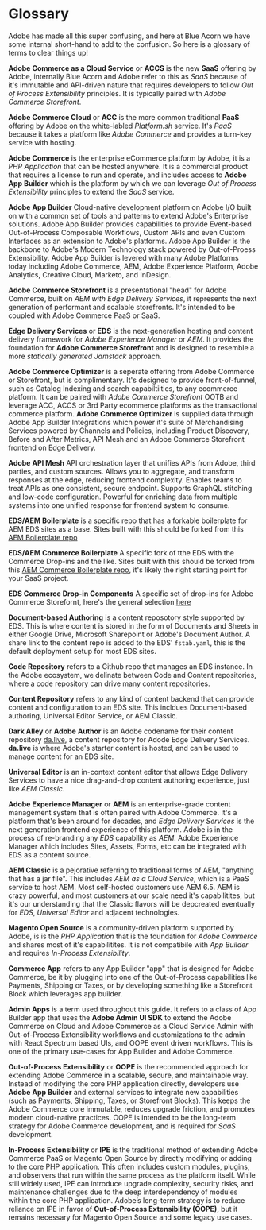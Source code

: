 # Glossary

Adobe has made all this super confusing, and here at Blue Acorn we have some internal short-hand to add to the confusion. So here is a glossary of terms to clear things up!

**Adobe Commerce as a Cloud Service** or **ACCS** is the new **SaaS** offering by Adobe, internally Blue Acorn and Adobe refer to this as *SaaS* because of it's immutable and API-driven nature that requires developers to follow *Out of Process Extensibility* principles. It is typically paired with *Adobe Commerce Storefront*. 

**Adobe Commerce Cloud** or **ACC** is the more common traditional **PaaS** offering by Adobe on the white-labled *Platform.sh* service. It's *PaaS* because it takes a platform like *Adobe Commerce* and provides a turn-key service with hosting.  

**Adobe Commerce** is the enterprise eCommerce platform by Adobe, it is a *PHP Application* that can be hosted anywhere. It is a commercial product that requires a license to run and operate, and includes access to **Adobe App Builder** which is the platform by which we can leverage *Out of Process Extensibility* principles to extend the *SaaS* service. 

**Adobe App Builder** Cloud-native development platform on Adobe I/O built on with a common set of tools and patterns to extend Adobe's Enterprise solutions. Adobe App Builder provides capabilities to provide Event-based Out-of-Process Composable Workflows, Custom APIs and even Custom Interfaces as an extension to Adobe's platforms.  Adobe App Builder is the backbone to Adobe's Modern Technology stack powered by Out-of-Proess Extensibility. Adobe App Builder is levered with many Adobe Platforms today including Adobe Commerce, AEM, Adobe Experience Platform, Adobe Analytics, Creative Cloud, Marketo, and InDesign.

**Adobe Commerce Storefront** is a presentational "head" for Adobe Commerce, built on *AEM with Edge Delivery Services*, it represents the next generation of performant and scalable storefronts. It's intended to be coupled with Adobe Commerce PaaS or SaaS. 

**Edge Delivery Services** or **EDS** is the next-generation hosting and content delivery framework for *Adobe Experience Manager* or *AEM*. It provides the foundation for **Adobe Commerce Storefront** and is designed to resemble a more *statically generated Jamstack* approach. 

**Adobe Commerce Optimizer** is a seperate offering from Adobe Commerce or Storefront, but is complimentary. It's designed to provide front-of-funnel, such as Catalog Indexing and search capabiltiities, to any ecommerce platform.  It can be paired with *Adobe Commerce Storefront* OOTB and leverage ACC, ACCS or 3rd Party ecommerce platforms as the transactional commerce platform.  **Adobe Commerce Optimizer** is supplied data through Adobe App Builder Integrations which power it's suite of Merchandising Services powered by Channels and Policies, including Product Discovery, Before and After Metrics, API Mesh and an Adobe Commerce Storefront frontend on Edge Delivery.

**Adobe API Mesh** API orchestration layer that unifies APIs from Adobe, third parties, and custom sources.  Allows you to aggregate, and transform responses at the edge, reducing frontend complexity. Enables teams to treat APIs as one consistent, secure endpoint. Supports GraphQL stitching and low-code configuration.  Powerful for enriching data from multiple systems into one unified response for frontend system to consume. 

**EDS/AEM Boilerplate** is a specific repo that has a forkable boilerplate for AEM EDS sites as a base. Sites built with this should be forked from this [AEM Boilerplate repo](https://github.com/adobe/aem-boilerplate)

**EDS/AEM Commerce Boilerplate** A specific fork of tthe EDS with the Commerce Drop-ins and the like. Sites built with this should be forked from this [AEM Commerce Boilerplate repo](https://github.com/hlxsites/aem-boilerplate-commerce), it's likely the right starting point for your SaaS project.

**EDS Commerce Drop-in Components** A specific set of drop-ins for Adobe Commerce Storefornt, here's the general selection [here](https://experienceleague.adobe.com/developer/commerce/storefront/dropins/all/introduction/)

**Document-based Authoring** is a content reposotory style supported by EDS. This is where content is stored in the form of Documents and Sheets in either Google Drive, Microsoft Sharepoint or Adobe's Document Author. A share link to the content repo is added to the EDS' `fstab.yaml`, this is the default deployment setup for most EDS sites. 

**Code Repository** refers to a Github repo that manages an EDS instance. In the Adobe ecosystem, we delinate between Code and Content repositories, where a code repository can drive many content repositories. 

**Content Repository** refers to any kind of content backend that can provide content and configuration to an EDS site. This incldues Document-based authoring, Universal Editor Service, or AEM Classic. 

**Dark Alley** or **Adobe Author** is an Adobe codename for their content repository [da.live](https://da.live/), a content repository for Adode Edge Delivery Services. **da.live** is where Adobe's starter content is hosted, and can be used to manage content for an EDS site.

**Universal Editor** is an in-context content editor that allows Edge Delivery Services to have a nice drag-and-drop content authoring experience, just like *AEM Classic*.

**Adobe Experience Manager** or **AEM** is an enterprise-grade content management system that is often paired with Adobe Commerce. It's a platform that's been around for decades, and *Edge Delivery Services* is the next generation frontend experience of this platform. Adobe is in the process of re-branding any *EDS* capability as *AEM*. Adobe Experience Manager which includes Sites, Assets, Forms, etc can be integrated with EDS as a content source.

**AEM Classic** is a pejorative referring to traditional forms of AEM, "anything that has a jar file". This includes *AEM as a Cloud Service*, which is a PaaS service to host AEM. Most self-hosted customers use AEM 6.5. AEM is crazy powerful, and most customers at our scale need it's capabilitites, but it's our understanding that the Classic flavors will be depcreated eventually for *EDS*, *Universal Editor* and adjacent technologies.  

**Magento Open Source** is a community-driven platform supported by Adobe, is is the *PHP Application* that is the foundation for *Adobe Commerce* and shares most of it's capabilitites. It is not compatibile with *App Builder* and requires *In-Process Extensibility*.

**Commerce App** refers to any App Builder "app" that is designed for Adobe Commerce, be it by plugging into one of the Out-of-Process capabilities like Payments, Shipping or Taxes, or by developing something like a Storefront Block which leverages app builder.

**Admin Apps** is a term used throughout this guide. It refers to a class of App Builder app that uses the **Adobe Admin UI SDK** to extend the Adobe Commerce on Cloud and Adobe Commerce as a Cloud Service Admin with Out-of-Process Extensibility workflows and customizations to the admin with React Spectrum based UIs, and OOPE event driven workflows. This is one of the primary use-cases for App Builder and Adobe Commerce.

**Out-of-Process Extensibility** or **OOPE** is the recommended approach for extending Adobe Commerce in a scalable, secure, and maintainable way. Instead of modifying the core PHP application directly, developers use **Adobe App Builder** and external services to integrate new capabilities (such as Payments, Shipping, Taxes, or Storefront Blocks). This keeps the Adobe Commerce core immutable, reduces upgrade friction, and promotes modern cloud-native practices. OOPE is intended to be the long-term strategy for Adobe Commerce development, and is required for *SaaS* development. 

**In-Process Extensibility** or **IPE** is the traditional method of extending Adobe Commerce PaaS or Magento Open Source by directly modifying or adding to the core PHP application. This often includes custom modules, plugins, and observers that run within the same process as the platform itself. While still widely used, IPE can introduce upgrade complexity, security risks, and maintenance challenges due to the deep interdependency of modules within the core PHP application. Adobe’s long-term strategy is to reduce reliance on IPE in favor of **Out-of-Process Extensibility (OOPE)**, but it remains necessary for Magento Open Source and some legacy use cases.
